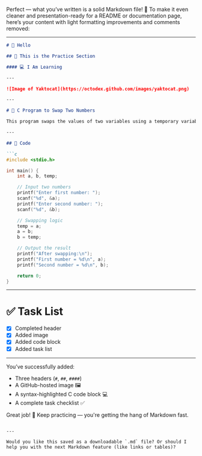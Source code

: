 Perfect — what you’ve written is a solid Markdown file! 🎉
To make it even cleaner and presentation-ready for a README or documentation page, here’s your content with light formatting improvements and comments removed:

---

````markdown
# 👋 Hello

## 📘 This is the Practice Section

#### 💻 I Am Learning

---

![Image of Yaktocat](https://octodex.github.com/images/yaktocat.png)

---

# 🔁 C Program to Swap Two Numbers

This program swaps the values of two variables using a temporary variable.

---

## 📄 Code

```c
#include <stdio.h>

int main() {
    int a, b, temp;

    // Input two numbers
    printf("Enter first number: ");
    scanf("%d", &a);
    printf("Enter second number: ");
    scanf("%d", &b);

    // Swapping logic
    temp = a;
    a = b;
    b = temp;

    // Output the result
    printf("After swapping:\n");
    printf("First number = %d\n", a);
    printf("Second number = %d\n", b);

    return 0;
}
````

---

# ✅ Task List

* [x] Completed header
* [x] Added image
* [x] Added code block
* [x] Added task list

---

You’ve successfully added:

* Three headers (`#`, `##`, `####`)
* A GitHub-hosted image 🖼️
* A syntax-highlighted C code block 💻
* A complete task checklist ✅

Great job! 🎉 Keep practicing — you're getting the hang of Markdown fast.

```

---

Would you like this saved as a downloadable `.md` file? Or should I help you with the next Markdown feature (like links or tables)?
```
